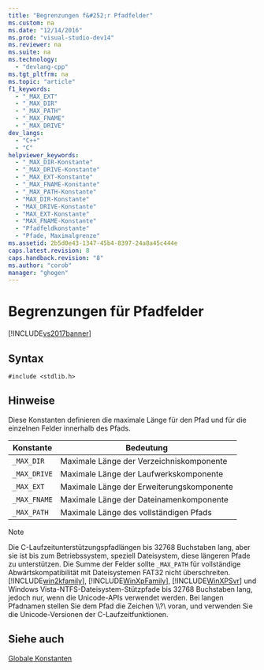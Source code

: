 ```yaml
---
title: "Begrenzungen f&#252;r Pfadfelder"
ms.custom: na
ms.date: "12/14/2016"
ms.prod: "visual-studio-dev14"
ms.reviewer: na
ms.suite: na
ms.technology: 
  - "devlang-cpp"
ms.tgt_pltfrm: na
ms.topic: "article"
f1_keywords: 
  - "_MAX_EXT"
  - "_MAX_DIR"
  - "_MAX_PATH"
  - "_MAX_FNAME"
  - "_MAX_DRIVE"
dev_langs: 
  - "C++"
  - "C"
helpviewer_keywords: 
  - "_MAX_DIR-Konstante"
  - "_MAX_DRIVE-Konstante"
  - "_MAX_EXT-Konstante"
  - "_MAX_FNAME-Konstante"
  - "_MAX_PATH-Konstante"
  - "MAX_DIR-Konstante"
  - "MAX_DRIVE-Konstante"
  - "MAX_EXT-Konstante"
  - "MAX_FNAME-Konstante"
  - "Pfadfeldkonstante"
  - "Pfade, Maximalgrenze"
ms.assetid: 2b5d0e43-1347-45b4-8397-24a8a45c444e
caps.latest.revision: 8
caps.handback.revision: "8"
ms.author: "corob"
manager: "ghogen"
---
```

# Begrenzungen f&#252;r Pfadfelder
[!INCLUDE[vs2017banner](../assembler/inline/includes/vs2017banner.md)]

## Syntax  
  
```  
#include <stdlib.h>  
```  
  
## Hinweise  
 Diese Konstanten definieren die maximale Länge für den Pfad und für die einzelnen Felder innerhalb des Pfads.  
  
|Konstante|Bedeutung|  
|---------------|---------------|  
|`_MAX_DIR`|Maximale Länge der Verzeichniskomponente|  
|`_MAX_DRIVE`|Maximale Länge der Laufwerkskomponente|  
|`_MAX_EXT`|Maximale Länge der Erweiterungskomponente|  
|`_MAX_FNAME`|Maximale Länge der Dateinamenkomponente|  
|`_MAX_PATH`|Maximale Länge des vollständigen Pfads|  
  
> [!NOTE]
>  Die C\-Laufzeitunterstützungspfadlängen bis 32768 Buchstaben lang, aber sie ist bis zum Betriebssystem, speziell Dateisystem, diese längeren Pfade zu unterstützen.  Die Summe der Felder sollte `_MAX_PATH` für vollständige Abwärtskompatibilität mit Dateisystemen FAT32 nicht überschreiten.  [!INCLUDE[win2kfamily](../c-runtime-library/includes/win2kfamily_md.md)], [!INCLUDE[WinXpFamily](../c-runtime-library/includes/winxpfamily_md.md)], [!INCLUDE[WinXPSvr](../build/includes/winxpsvr_md.md)] und Windows Vista\-NTFS\-Dateisystem\-Stützpfade bis 32768 Buchstaben lang, jedoch nur, wenn die Unicode\-APIs verwendet werden.  Bei langen Pfadnamen stellen Sie dem Pfad die Zeichen \\\\?\\  voran, und verwenden Sie die Unicode\-Versionen der C\-Laufzeitfunktionen.  
  
## Siehe auch  
 [Globale Konstanten](../c-runtime-library/global-constants.md)